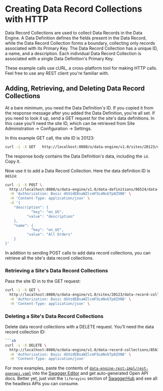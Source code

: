 # Creating Data Record Collections with HTTP

Data Record Collections are used to collect Data Records in the Data Engine. A
Data Definition defines the fields present in the Data Record, while the Data
Record Collection forms a boundary, collecting only records associated with its
Primary Key. The Data Record Collection has a unique ID, a name, and a
description. Each individual Data Record Collection is associated with a single
Data Definition's Primary Key. 

These example calls use cURL, a cross-platform tool for making HTTP calls. Feel
free to use any REST client you're familiar with.

## Adding, Retrieving, and Deleting Data Record Collections

At a bare minimum, you need the Data Definition's ID. If you copied it from the
response message after you added the Data Definition, you're all set. If you
need to look it up, send a GET request for the site's data definitions. In this
case you'll need the site ID, which can be retrieved from Site Administration
&rarr; Configuration &rarr; Settings.

In this example GET call, the site ID is 20123:

```sh
curl -i -X GET   http://localhost:8080/o/data-engine/v1.0/sites/20123/data-definitions   -H 'Authorization: Basic dGVzdEBsaWZlcmF5LmNvbTp0ZXN0'   -H 'Content-Type: application/json' \
```

The response body contains the Data Definition's data, including the `id`. Copy
it.

Now use it to add a Data Record Collection. Here the data definition ID is
`86524`:

```sh
curl -i -X POST \
  http://localhost:8080/o/data-engine/v1.0/data-definitions/86524/data-record-collections \
  -H 'Authorization: Basic dGVzdEBsaWZlcmF5LmNvbTp0ZXN0' \
  -H 'Content-Type: application/json' \
  -d '{
    "description": {
        	"key": "en_US",
          "value": "description"
    },
    "name": {
         	"key": "en_US",
          "value": "All Orders"
    }
}'
```

In addition to sending POST calls to add data record collections, you can
retrieve all the site's data record collections.

### Retrieving a Site's Data Record Collections

Pass the site ID in to the GET request:

```sh
curl -i -X GET \
  http://localhost:8080/o/data-engine/v1.0/sites/20123/data-record-collections \
  -H 'Authorization: Basic dGVzdEBsaWZlcmF5LmNvbTp0ZXN0' \
  -H 'Content-Type: application/json' \
```

### Deleting a Site's Data Record Collections


Delete data record collections with a DELETE request. You'll need the data
record collection ID:

```sh
```sh
curl -i -X DELETE \
  http://localhost:8080/o/data-engine/v1.0/data-record-collections/85637 \
  -H 'Authorization: Basic dGVzdEBsaWZlcmF5LmNvbTp0ZXN0' \
  -H 'Content-Type: application/json'
```

For more examples, paste the contents of
[`data-engine-rest-impl/rest-openapi.yaml`](https://github.com/liferay/liferay-portal/blob/7.2.x/modules/apps/data-engine/data-engine-rest-impl/rest-openapi.yaml)
into the [Swagger Editor](https://editor.swagger.io/) and get auto-generated
Open API docs. Better yet, just visit the `liferayinc` section of
[SwaggerHub](https://app.swaggerhub.com/search?type=API&owner=liferayinc) and
see all the headless APIs you can consume.


